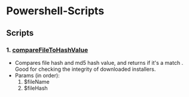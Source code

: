 # Powershell-Scripts

## Scripts

### 1. [compareFileToHashValue](https://github.com/RiseAgainst9192/Powershell-Scripts/blob/master/compareFileToHashValue.ps1)

- Compares file hash and md5 hash value, and returns if it's a match . Good for checking the integrity of downloaded installers.
- Params (in order):
  1. $fileName
  2. $fileHash

